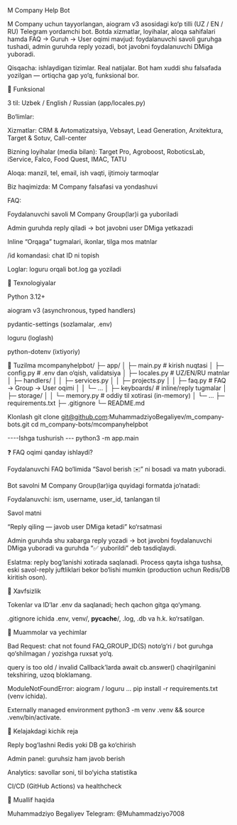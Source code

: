 M Company Help Bot

M Company uchun tayyorlangan, aiogram v3 asosidagi ko‘p tilli (UZ / EN / RU) Telegram yordamchi bot.
Botda xizmatlar, loyihalar, aloqa sahifalari hamda FAQ → Guruh → User oqimi mavjud: foydalanuvchi savoli guruhga tushadi, admin guruhda reply yozadi, bot javobni foydalanuvchi DMiga yuboradi.

Qisqacha: ishlaydigan tizimlar. Real natijalar. Bot ham xuddi shu falsafada yozilgan — ortiqcha gap yo‘q, funksional bor.

📌 Funksional

3 til: Uzbek / English / Russian (app/locales.py)

Bo‘limlar:

Xizmatlar: CRM & Avtomatizatsiya, Vebsayt, Lead Generation, Arxitektura, Target & Sotuv, Call-center

Bizning loyihalar (media bilan): Target Pro, Agroboost, RoboticsLab, iService, Falco, Food Quest, IMAC, TATU

Aloqa: manzil, tel, email, ish vaqti, ijtimoiy tarmoqlar

Biz haqimizda: M Company falsafasi va yondashuvi

FAQ:

Foydalanuvchi savoli M Company Group(lar)i ga yuboriladi

Admin guruhda reply qiladi → bot javobni user DMiga yetkazadi

Inline “Orqaga” tugmalari, ikonlar, tilga mos matnlar

/id komandasi: chat ID ni topish

Loglar: loguru orqali bot.log ga yoziladi

🧱 Texnologiyalar

Python 3.12+

aiogram v3 (asynchronous, typed handlers)

pydantic-settings (sozlamalar, .env)

loguru (loglash)

python-dotenv (ixtiyoriy)

📁 Tuzilma
mcompanyhelpbot/
├─ app/
│  ├─ main.py                # kirish nuqtasi
│  ├─ config.py              # .env dan o‘qish, validatsiya
│  ├─ locales.py             # UZ/EN/RU matnlar
│  ├─ handlers/
│  │  ├─ services.py
│  │  ├─ projects.py
│  │  ├─ faq.py              # FAQ → Group → User oqimi
│  │  └─ ...
│  ├─ keyboards/             # inline/reply tugmalar
│  ├─ storage/
│  │  └─ memory.py           # oddiy til xotirasi (in-memory)
│  └─ ...
├─ requirements.txt
├─ .gitignore
└─ README.md


Klonlash
git clone git@github.com:MuhammadziyoBegaliyev/m_company-bots.git
cd m_company-bots/mcompanyhelpbot



----Ishga tushurish ---
python3 -m app.main


❓ FAQ oqimi qanday ishlaydi?

Foydalanuvchi FAQ bo‘limida “Savol berish ✉️” ni bosadi va matn yuboradi.

Bot savolni M Company Group(lar)iga quyidagi formatda jo‘natadi:

Foydalanuvchi: ism, username, user_id, tanlangan til

Savol matni

“Reply qiling — javob user DMiga ketadi” ko‘rsatmasi

Admin guruhda shu xabarga reply yozadi → bot javobni foydalanuvchi DMiga yuboradi va guruhda “✅ yuborildi” deb tasdiqlaydi.

Eslatma: reply bog‘lanishi xotirada saqlanadi. Process qayta ishga tushsa, eski savol-reply juftliklari bekor bo‘lishi mumkin (production uchun Redis/DB kiritish oson).

🔐 Xavfsizlik

Tokenlar va ID’lar .env da saqlanadi; hech qachon gitga qo‘ymang.

.gitignore ichida .env, venv/, __pycache__/, .log, .db va h.k. ko‘rsatilgan.


🧪 Muammolar va yechimlar

Bad Request: chat not found
FAQ_GROUP_ID(S) noto‘g‘ri / bot guruhga qo‘shilmagan / yozishga ruxsat yo‘q.

query is too old / invalid
Callback’larda await cb.answer() chaqirilganini tekshiring, uzoq bloklamang.

ModuleNotFoundError: aiogram / loguru ...
pip install -r requirements.txt (venv ichida).

Externally managed environment
python3 -m venv .venv && source .venv/bin/activate.

🧩 Kelajakdagi kichik reja

Reply bog‘lashni Redis yoki DB ga ko‘chirish

Admin panel: guruhsiz ham javob berish

Analytics: savollar soni, til bo‘yicha statistika

CI/CD (GitHub Actions) va healthcheck

👤 Muallif haqida 

Muhammadziyo Begaliyev
Telegram: @Muhammadziyo7008
